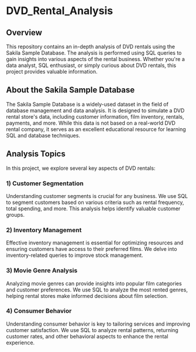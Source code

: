 # DVD_Rental_Analysis

## Overview
This repository contains an in-depth analysis of DVD rentals using the Sakila Sample Database. The analysis is performed using SQL queries to gain insights into various aspects of the rental business. Whether you're a data analyst, SQL enthusiast, or simply curious about DVD rentals, this project provides valuable information.

## About the Sakila Sample Database
The Sakila Sample Database is a widely-used dataset in the field of database management and data analysis. It is designed to simulate a DVD rental store's data, including customer information, film inventory, rentals, payments, and more. While this data is not based on a real-world DVD rental company, it serves as an excellent educational resource for learning SQL and database techniques.

## Analysis Topics
In this project, we explore several key aspects of DVD rentals:

### 1) Customer Segmentation
Understanding customer segments is crucial for any business. We use SQL to segment customers based on various criteria such as rental frequency, total spending, and more. This analysis helps identify valuable customer groups.

### 2) Inventory Management
Effective inventory management is essential for optimizing resources and ensuring customers have access to their preferred films. We delve into inventory-related queries to improve stock management.

### 3) Movie Genre Analysis
Analyzing movie genres can provide insights into popular film categories and customer preferences. We use SQL to analyze the most rented genres, helping rental stores make informed decisions about film selection.

### 4) Consumer Behavior
Understanding consumer behavior is key to tailoring services and improving customer satisfaction. We use SQL to analyze rental patterns, returning customer rates, and other behavioral aspects to enhance the rental experience.
